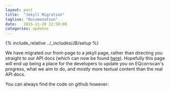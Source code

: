 ```yaml
---
layout: post
title:  "Jekyll Migration"
tagline: "Documenation"
date:   2015-11-20 22:58:00
categories: updates
---
```

{% include_relative ../_includes/JB/setup %}

We have migrated our front-page to a jekyll page, rather than directing you
straight to our API docs (which can now be found
[here](http://eqcorrscan.readthedocs.org/en/latest/?badge=latest)).  Hopefully
this page will end up being a place for the developers to update you on
EQcorrscan's progress, what we aim to do, and mostly more textual content
than the real API docs.

You can always find the code on github however:

[EQcorrscan-gh]:  https://github.com/calum-chamberlain/EQcorrscan
